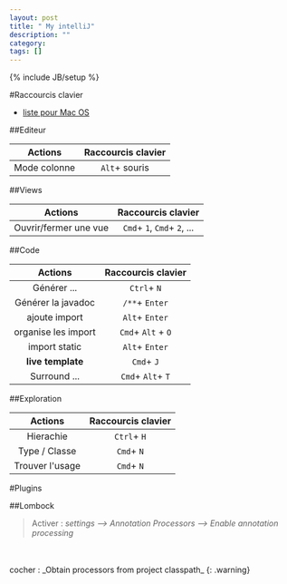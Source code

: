 ```yaml
---
layout: post
title: " My intelliJ"
description: ""
category: 
tags: []
---
```

{% include JB/setup %}

#Raccourcis clavier

  - [liste pour Mac OS](http://www.jetbrains.com/idea/docs/IntelliJIDEA_ReferenceCard_Mac.pdf)

##Editeur

| Actions                | Raccourcis clavier    |
|:----------------------:| :-------------------: |
| Mode colonne           | `Alt`+ souris         |



##Views

| Actions                | Raccourcis clavier                |
|:-------------------:   | :-------------------------------: |
| Ouvrir/fermer une vue  | `Cmd`+ `1`, `Cmd`+ `2`, ...       |


##Code

| Actions             | Raccourcis clavier    |
|:-------------------:| :-------------------: |
| Générer ...         | `Ctrl`+ `N`           |
| Générer la javadoc  | `/**`+ `Enter`        |
| ajoute import       | `Alt`+ `Enter`        |
| organise les import | `Cmd`+ `Alt` + `O`    |
| import static       | `Alt`+ `Enter`        |
| **live template**   | `Cmd`+ `J`            |
| Surround ...        | `Cmd`+ `Alt`+ `T`     |


##Exploration

| Actions                | Raccourcis clavier|
|:----------------------:| :----------------:|
| Hierachie              | `Ctrl`+ `H`       |
| Type / Classe          | `Cmd`+ `N`        |
| Trouver l'usage        | `Cmd`+ `N`        |


#Plugins

##Lombock

>Activer : _settings --> Annotation Processors --> Enable annotation processing_
<br>
<br>
cocher : _Obtain processors from project classpath_
{: .warning}